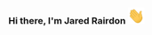 ### Hi there, I'm Jared Rairdon <img src="https://github.com/JaredSRairdon/JaredSRairdon/blob/main/waving-hand-emoji.gif" width="30" height="30"/>


<!--
**JaredSRairdon/JaredSRairdon** is a ✨ _special_ ✨ repository because its `README.md` (this file) appears on your GitHub profile.

Here are some ideas to get you started:

- 🔭 I’m currently working on ...
- 🌱 I’m currently learning ...
- 👯 I’m looking to collaborate on ...
- 🤔 I’m looking for help with ...
- 💬 Ask me about ...
- 📫 How to reach me: ...
- 😄 Pronouns: ...
- ⚡ Fun fact: ...
-->
